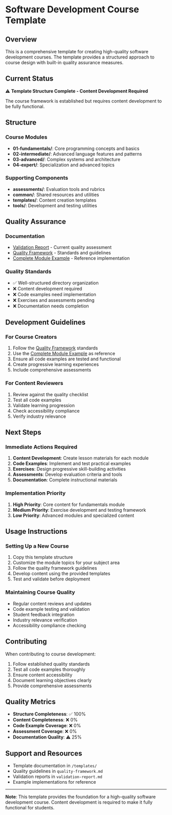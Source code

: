 # Software Development Course Template

## Overview
This is a comprehensive template for creating high-quality software development courses. The template provides a structured approach to course design with built-in quality assurance measures.

## Current Status
⚠️ **Template Structure Complete - Content Development Required**

The course framework is established but requires content development to be fully functional.

## Structure

### Course Modules
- **01-fundamentals/**: Core programming concepts and basics
- **02-intermediate/**: Advanced language features and patterns
- **03-advanced/**: Complex systems and architecture
- **04-expert/**: Specialization and advanced topics

### Supporting Components
- **assessments/**: Evaluation tools and rubrics
- **common/**: Shared resources and utilities
- **templates/**: Content creation templates
- **tools/**: Development and testing utilities

## Quality Assurance

### Documentation
- [Validation Report](./validation-report.md) - Current quality assessment
- [Quality Framework](./quality-framework.md) - Standards and guidelines
- [Complete Module Example](./templates/complete-module-example.md) - Reference implementation

### Quality Standards
- ✅ Well-structured directory organization
- ❌ Content development required
- ❌ Code examples need implementation
- ❌ Exercises and assessments pending
- ❌ Documentation needs completion

## Development Guidelines

### For Course Creators
1. Follow the [Quality Framework](./quality-framework.md) standards
2. Use the [Complete Module Example](./templates/complete-module-example.md) as reference
3. Ensure all code examples are tested and functional
4. Create progressive learning experiences
5. Include comprehensive assessments

### For Content Reviewers
1. Review against the quality checklist
2. Test all code examples
3. Validate learning progression
4. Check accessibility compliance
5. Verify industry relevance

## Next Steps

### Immediate Actions Required
1. **Content Development**: Create lesson materials for each module
2. **Code Examples**: Implement and test practical examples
3. **Exercises**: Design progressive skill-building activities
4. **Assessments**: Develop evaluation criteria and tools
5. **Documentation**: Complete instructional materials

### Implementation Priority
1. **High Priority**: Core content for fundamentals module
2. **Medium Priority**: Exercise development and testing framework
3. **Low Priority**: Advanced modules and specialized content

## Usage Instructions

### Setting Up a New Course
1. Copy this template structure
2. Customize the module topics for your subject area
3. Follow the quality framework guidelines
4. Develop content using the provided templates
5. Test and validate before deployment

### Maintaining Course Quality
- Regular content reviews and updates
- Code example testing and validation
- Student feedback integration
- Industry relevance verification
- Accessibility compliance checking

## Contributing
When contributing to course development:
1. Follow established quality standards
2. Test all code examples thoroughly
3. Ensure content accessibility
4. Document learning objectives clearly
5. Provide comprehensive assessments

## Quality Metrics
- **Structure Completeness**: ✅ 100%
- **Content Completeness**: ❌ 0%
- **Code Example Coverage**: ❌ 0%
- **Assessment Coverage**: ❌ 0%
- **Documentation Quality**: ⚠️ 25%

## Support and Resources
- Template documentation in `/templates/`
- Quality guidelines in `quality-framework.md`
- Validation reports in `validation-report.md`
- Example implementations for reference

---

**Note**: This template provides the foundation for a high-quality software development course. Content development is required to make it fully functional for students.